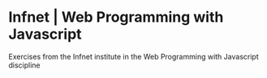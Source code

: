 # Infnet | Web Programming with Javascript
 Exercises from the Infnet institute in the Web Programming with Javascript discipline